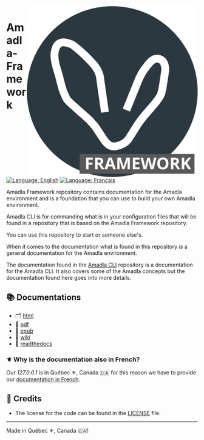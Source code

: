 <img src="./assets/amadla-logo-framework.svg" alt="Amadla logo" style="width: 450px;" align="right">

# Amadla-Framework

[![Language: English](https://img.shields.io/badge/Language-English-blue.svg)](./README.md)
[![Language: Français](https://img.shields.io/badge/Langue-Fran%C3%A7ais-blue.svg)](./README.fr.md)

Amadla Framework repository contains documentation for the Amadla environment and is a foundation that you can use to build your own Amadla environment.

Amadla CLI is for commanding what is in your configuration files that will be found in a repository that is based on the Amadla Framework repository.

You can use this repository to start or someone else's.

When it comes to the documentation what is found in this repository is a general documentation for the Amadla environment.

The documentation found in the [Amadla CLI](https://github.com/AmadlaOrg/amadla-cli) repository is a documentation for the Amadla CLI. It also covers some of the Amadla concepts but the documentation found here goes into more details.

## :books: Documentations
- :card_index_dividers: [html](https://amadla.org/Amadla-Framework/docs/latest/html/en/)
- :briefcase: [pdf](https://amadla.org/Amadla-Framework/docs/latest/pdf/en/)
- :green_book: [epub](https://amadla.org/Amadla-Framework/docs/latest/epub/en/)
- :memo: [wiki](https://github.com/AmadlaOrg/Amadla-Framework/wiki)
- :open_book: [readthedocs](https://amadla-framework.readthedocs.io/en/latest/)

### :fleur_de_lis: Why is the documentation also in French?

Our *127.0.0.1* is in Québec :fleur_de_lis:, Canada 🇨🇦 for this reason we have to provide our [documentation in French](./README.fr.md).

## :scroll: Credits
- The license for the code can be found in the [LICENSE](./LICENSE) file.

---

Made in Québec :fleur_de_lis:, Canada 🇨🇦!